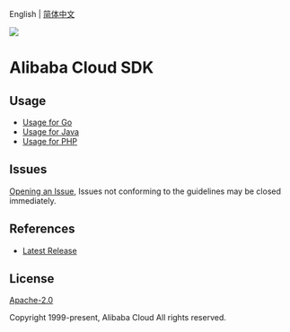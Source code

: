 English | [简体中文](README-CN.md)

![](https://aliyunsdk-pages.alicdn.com/icons/AlibabaCloud.svg)

# Alibaba Cloud SDK


## Usage
 - [Usage for Go](./docs/golang/Usage-EN.md)
 - [Usage for Java](./docs/java/0-Examples-EN.md)
 - [Usage for PHP](./docs/php/0-Examples-EN.md)

## Issues
[Opening an Issue](https://github.com/aliyun/alibabacloud-sdk/issues/new), Issues not conforming to the guidelines may be closed immediately.

## References
* [Latest Release](https://github.com/aliyun/alibabacloud-sdk)

## License
[Apache-2.0](http://www.apache.org/licenses/LICENSE-2.0)

Copyright 1999-present, Alibaba Cloud All rights reserved.